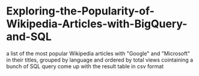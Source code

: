 # Exploring-the-Popularity-of-Wikipedia-Articles-with-BigQuery-and-SQL
a list of the most popular Wikipedia articles with "Google" and "Microsoft" in their titles, grouped by language and ordered by total views
cointaining a bunch of SQL query
come up with the result table in csv format
